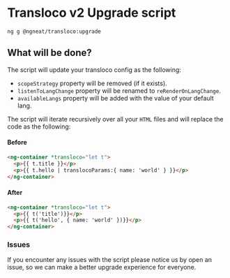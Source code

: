 # Transloco v2 Upgrade script

`ng g @ngneat/transloco:upgrade`

## What will be done?

The script will update your transloco config as the following:

- `scopeStrategy` property will be removed (if it exists).
- `listenToLangChange` property will be renamed to `reRenderOnLangChange`.
- `availableLangs` property will be added with the value of your default lang.

The script will iterate recursively over all your `HTML` files and will replace the code as the following:

#### Before

```html
<ng-container *transloco="let t">
  <p>{{ t.title }}</p>
  <p>{{ t.hello | translocoParams:{ name: 'world' } }}</p>
</ng-container>
```

#### After

```html
<ng-container *transloco="let t">
  <p>{{ t('title')}}</p>
  <p>{{ t('hello', { name: 'world' })}}</p>
</ng-container>
```

### Issues

If you encounter any issues with the script please notice us by open an issue, so we can make a better upgrade experience for everyone.
